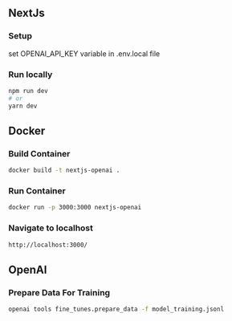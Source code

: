 ## NextJs

### Setup
set OPENAI_API_KEY variable in .env.local file

### Run locally
```sh
npm run dev
# or
yarn dev
```

## Docker

### Build Container
```sh
docker build -t nextjs-openai .
```

### Run Container
```sh
docker run -p 3000:3000 nextjs-openai
```

### Navigate to localhost
```sh
http://localhost:3000/
```


## OpenAI
### Prepare Data For Training
```sh
openai tools fine_tunes.prepare_data -f model_training.jsonl
```
